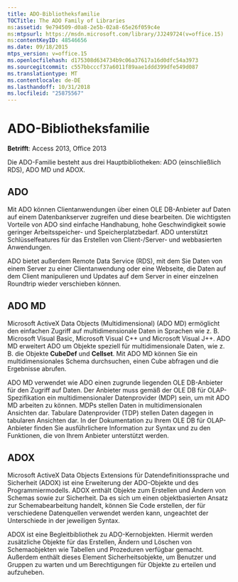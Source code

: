 ```yaml
---
title: ADO-Bibliotheksfamilie
TOCTitle: The ADO Family of Libraries
ms:assetid: 9e794509-d0a8-2e5b-02a8-65e26f059c4e
ms:mtpsurl: https://msdn.microsoft.com/library/JJ249724(v=office.15)
ms:contentKeyID: 48546656
ms.date: 09/18/2015
mtps_version: v=office.15
ms.openlocfilehash: d175308d634734b9c06a37617a16d0dfc54a3973
ms.sourcegitcommit: c557bbcccf37a6011f89aae1ddd399dfe549d087
ms.translationtype: MT
ms.contentlocale: de-DE
ms.lasthandoff: 10/31/2018
ms.locfileid: "25875567"
---
```

# <a name="the-ado-family-of-libraries"></a>ADO-Bibliotheksfamilie


**Betrifft**: Access 2013, Office 2013



Die ADO-Familie besteht aus drei Hauptbibliotheken: ADO (einschließlich RDS), ADO MD und ADOX.

## <a name="ado"></a>ADO

Mit ADO können Clientanwendungen über einen OLE DB-Anbieter auf Daten auf einem Datenbankserver zugreifen und diese bearbeiten. Die wichtigsten Vorteile von ADO sind einfache Handhabung, hohe Geschwindigkeit sowie geringer Arbeitsspeicher- und Speicherplatzbedarf. ADO unterstützt Schlüsselfeatures für das Erstellen von Client-/Server- und webbasierten Anwendungen.

ADO bietet außerdem Remote Data Service (RDS), mit dem Sie Daten von einem Server zu einer Clientanwendung oder eine Webseite, die Daten auf dem Client manipulieren und Updates auf dem Server in einer einzelnen Roundtrip wieder verschieben können.

## <a name="ado-md"></a>ADO MD

Microsoft ActiveX Data Objects (Multidimensional) (ADO MD) ermöglicht den einfachen Zugriff auf multidimensionale Daten in Sprachen wie z. B. Microsoft Visual Basic, Microsoft Visual C++ und Microsoft Visual J++. ADO MD erweitert ADO um Objekte speziell für multidimensionale Daten, wie z. B. die Objekte **CubeDef** und **Cellset**. Mit ADO MD können Sie ein multidimensionales Schema durchsuchen, einen Cube abfragen und die Ergebnisse abrufen.

ADO MD verwendet wie ADO einen zugrunde liegenden OLE DB-Anbieter für den Zugriff auf Daten. Der Anbieter muss gemäß der OLE DB für OLAP-Spezifikation ein multidimensionaler Datenprovider (MDP) sein, um mit ADO MD arbeiten zu können. MDPs stellen Daten in multidimensionalen Ansichten dar. Tabulare Datenprovider (TDP) stellen Daten dagegen in tabularen Ansichten dar. In der Dokumentation zu Ihrem OLE DB für OLAP-Anbieter finden Sie ausführlichere Information zur Syntax und zu den Funktionen, die von Ihrem Anbieter unterstützt werden.

## <a name="adox"></a>ADOX

Microsoft ActiveX Data Objects Extensions für Datendefinitionssprache und Sicherheit (ADOX) ist eine Erweiterung der ADO-Objekte und des Programmiermodells. ADOX enthält Objekte zum Erstellen und Ändern von Schemas sowie zur Sicherheit. Da es sich um einen objektbasierten Ansatz zur Schemabearbeitung handelt, können Sie Code erstellen, der für verschiedene Datenquellen verwendet werden kann, ungeachtet der Unterschiede in der jeweiligen Syntax.

ADOX ist eine Begleitbibliothek zu ADO-Kernobjekten. Hiermit werden zusätzliche Objekte für das Erstellen, Ändern und Löschen von Schemaobjekten wie Tabellen und Prozeduren verfügbar gemacht. Außerdem enthält dieses Element Sicherheitsobjekte, um Benutzer und Gruppen zu warten und um Berechtigungen für Objekte zu erteilen und aufzuheben.

